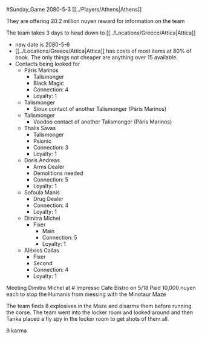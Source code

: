 #Sunday_Game
2080-5-3
[[../Players/Athens|Athens]]

They are offering 20.2 million nuyen reward for information on the team

The team takes 3 days to head down to [[../Locations/Greece/Attica|Attica]]
- new date is 2080-5-6
- [[../Locations/Greece/Attica|Attica]] has costs of most items at 80% of book. The only things not cheaper are anything over 15 available.
- Contacts being looked for
	- Páris Marinos	
		- Talismonger
		- Black Magic
		- Connection: 4
		- Loyalty: 1
	- Talismonger
		- Sioux contact of another Talismonger (Páris Marinos)
	- Talismonger
		- Voodoo contact of another Talismonger (Páris Marinos)
	- Thalís Savas
		- Talismonger
		- Psionic
		- Connection: 3
		- Loyalty: 1
	- Dorís Andreas
		- Arms Dealer
		- Demolitions needed
		- Connection: 5
		- Loyalty: 1
	- Sofoúla Manis
		- Drug Dealer
		- Connection: 4
		- Loyalty: 1
	- Dimitra Michel
		- Fixer
			- Main
			- Connection: 5
			- Loyalty: 1
	- Aléxios Callas
		- Fixer
		- Second
		- Connection: 4
		- Loyalty: 1

Meeting Dimitra Michel at # Impresso Cafe Bistro on 5/18
Paid 10,000 nuyen each to stop the Humanis from messing with the Minotaur Maze

The team finds 8 explosives in the Maze and disarms them before running the corse. The team went into the locker room and looked around and then Tanka placed a fly spy in the locker room to get shots of them all.

9 karma
